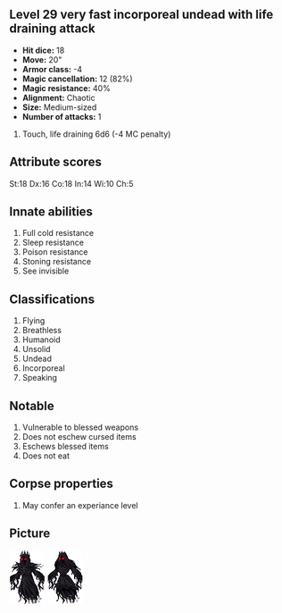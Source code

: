 ## Level 29 very fast incorporeal undead with life draining attack

- **Hit dice:** 18
- **Move:** 20"
- **Armor class:** -4
- **Magic cancellation:** 12 (82%)
- **Magic resistance:** 40%
- **Alignment:** Chaotic
- **Size:** Medium-sized
- **Number of attacks:** 1
1. Touch, life draining 6d6 (-4 MC penalty)

## Attribute scores

St:18 Dx:16 Co:18 In:14 Wi:10 Ch:5

## Innate abilities

1. Full cold resistance
2. Sleep resistance
3. Poison resistance
4. Stoning resistance
5. See invisible

## Classifications

1. Flying
2. Breathless
3. Humanoid
4. Unsolid
5. Undead
6. Incorporeal
7. Speaking

## Notable

1. Vulnerable to blessed weapons
2. Does not eschew cursed items
3. Eschews blessed items
4. Does not eat

## Corpse properties

1. May confer an experiance level

## Picture

![King wraith](https://github.com/hyvanmielenpelit/GnollHackTileSet/blob/main/Monsters/king_wraith/king_wraith.png) ![Queen wraith](https://github.com/hyvanmielenpelit/GnollHackTileSet/blob/main/Monsters/king_wraith/king_wraith_female.png)
